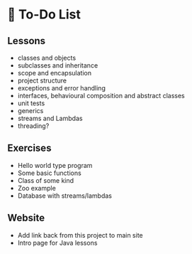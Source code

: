 # :bookmark_tabs: To-Do List

## Lessons
- classes and objects
- subclasses and inheritance
- scope and encapsulation
- project structure
- exceptions and error handling
- interfaces, behavioural composition and abstract classes
- unit tests
- generics
- streams and Lambdas
- threading?

## Exercises
- Hello world type program
- Some basic functions
- Class of some kind
- Zoo example
- Database with streams/lambdas

## Website
- Add link back from this project to main site
- Intro page for Java lessons